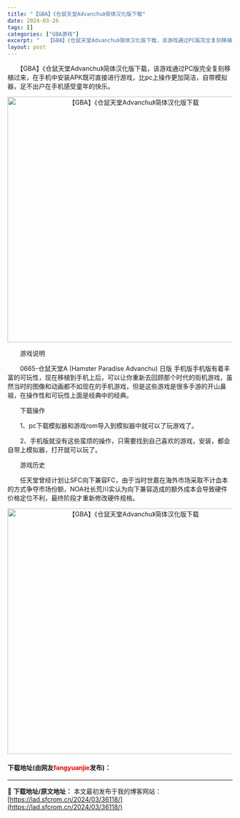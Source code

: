 ```yaml
---
title: "【GBA】《仓鼠天堂Advanchu》简体汉化版下载"
date: 2024-03-26
tags: []
categories: ["GBA游戏"]
excerpt: "　　【GBA】《仓鼠天堂Advanchu》简体汉化版下载，该游戏通过PC版完全复刻移植过来，在手机中安装APK既可直接进行游戏，比pc上操作更加简洁，自带模拟器，足不出户在手机感受童年的快乐。 　　游戏说明 　　0665-仓鼠天堂A (Hamster Paradise Advanchu) 日版 手机&hellip;"
layout: post
---
```


 <p>　　【GBA】《仓鼠天堂Advanchu》简体汉化版下载，该游戏通过PC版完全复刻移植过来，在手机中安装APK既可直接进行游戏，比pc上操作更加简洁，自带模拟器，足不出户在手机感受童年的快乐。</p> <p align="center"><img align="" border="0" src="https://lad.sfcrom.cn/wp-content/uploads/2024/03/20240326_660263128fdb1.jpg" width="550" alt="【GBA】《仓鼠天堂Advanchu》简体汉化版下载" /></p> <p>　　游戏说明</p> <p>　　0665-仓鼠天堂A (Hamster Paradise Advanchu) 日版 手机版手机版有着丰富的可玩性，现在移植到手机上后，可以让你重新去回顾那个时代的街机游戏，虽然当时的图像和动画都不如现在的手机游戏，但是这些游戏是很多手游的开山鼻祖，在操作性和可玩性上面是经典中的经典。</p> <p>　　下载操作</p> <p>　　1、pc下载模拟器和游戏rom导入到模拟器中就可以了玩游戏了。</p> <p>　　2、手机版就没有这些蛮烦的操作，只需要找到自己喜欢的游戏，安装，都会自带上模拟器，打开就可以玩了。</p> <p>　　游戏历史</p> <p>　　任天堂曾经计划让SFC向下兼容FC，由于当时世嘉在海外市场采取不计血本的方式争夺市场份额，NOA社长荒川实认为向下兼容造成的额外成本会导致硬件价格定位不利，最终阶段才重新修改硬件规格。</p> <p align="center"><img align="" border="0" src="https://lad.sfcrom.cn/wp-content/uploads/2024/03/20240326_6602631300b22.jpg" width="550" alt="【GBA】《仓鼠天堂Advanchu》简体汉化版下载" /></p> <p><h4>下载地址(由网友<font color="red">fangyuanjie</font>发布)：</h4></p> 

---
📖 **下载地址/原文地址：** 本文最初发布于我的博客网站：[https://lad.sfcrom.cn/2024/03/36118/](https://lad.sfcrom.cn/2024/03/36118/)

